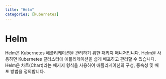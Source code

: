 ```yaml
---
title: "Helm"
categories: [kubernetes]
---
```



# Helm
Helm은 Kubernetes 애플리케이션을 관리하기 위한 패키지 매니저입니다. Helm을 사용하면 Kubernetes 클러스터에 애플리케이션을 쉽게 배포하고 관리할 수 있습니다. Helm은 차트(Chart)라는 패키지 형식을 사용하여 애플리케이션의 구성, 종속성 및 배포 방법을 정의합니다.
